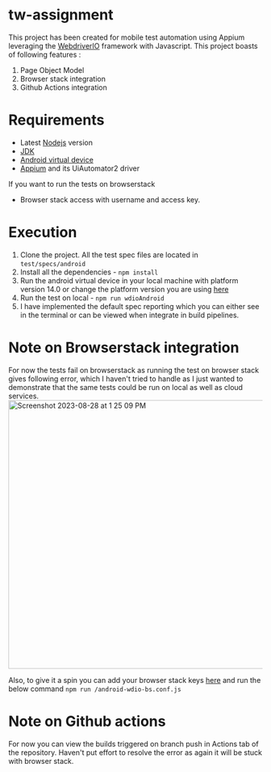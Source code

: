 # tw-assignment
This project has been created for mobile test automation using Appium leveraging the [WebdriverIO](https://webdriver.io/) framework with Javascript. This project boasts of following features :
1) Page Object Model
2) Browser stack integration
3) Github Actions integration

# Requirements
* Latest [Nodejs](https://nodejs.org/en) version
* [JDK](https://www.oracle.com/in/java/technologies/downloads/#jdk20-mac)
* [Android virtual device](https://developer.android.com/studio/run/managing-avds)
* [Appium](https://appium.io/docs/en/2.0/quickstart/uiauto2-driver/) and its UiAutomator2 driver

If you want to run the tests on browserstack
* Browser stack access with username and access key.

# Execution
1. Clone the project. All the test spec files are located in `test/specs/android`
2. Install all the dependencies - 
   `npm install`
3. Run the android virtual device in your local machine with platform version 14.0 or change the platform version you are using [here](https://github.com/adilimroz/tw-assignment/blob/aa0ae3db31dd9195486c5fd11983cc6902d04c42/config/android-wdio.conf.js#L64)
4. Run the test on local - 
   `npm run wdioAndroid`
5. I have implemented the default spec reporting which you can either see in the terminal or can be viewed when integrate in build pipelines.

# Note on Browserstack integration
For now the tests fail on browserstack as running the test on browser stack gives following error, which I haven't tried to handle as I just wanted to demonstrate that the same tests could be run on local as well as cloud services.
<img width="531" alt="Screenshot 2023-08-28 at 1 25 09 PM" src="https://github.com/adilimroz/tw-assignment/assets/5220489/e3031e27-1d92-421d-a70f-060da1bc5be4">

Also, to give it a spin you can add your browser stack keys [here](https://github.com/adilimroz/tw-assignment/blob/fc2aad235d2771b31771d7255a4f31087d8b622e/config/android-wdio-bs.conf.js#L2) and run the below command
`npm run /android-wdio-bs.conf.js`

# Note on Github actions
For now you can view the builds triggered on branch push in Actions tab of the repository. Haven't put effort to resolve the error as again it will be stuck with browser stack.


